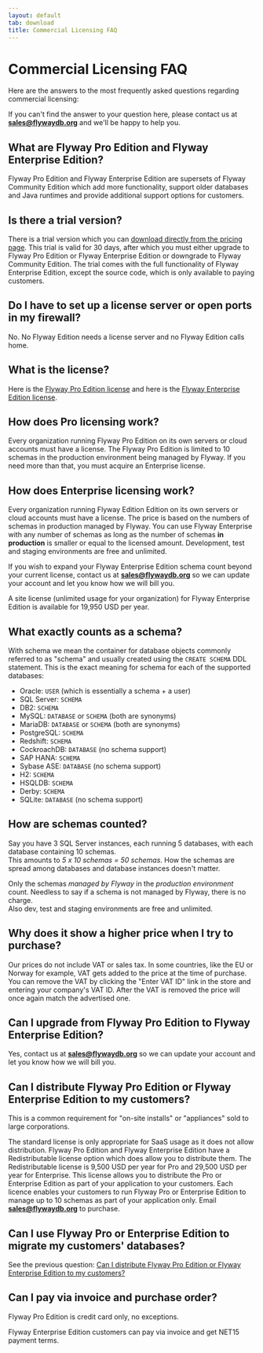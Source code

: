 ```yaml
---
layout: default
tab: download
title: Commercial Licensing FAQ
---
```

# Commercial Licensing FAQ

Here are the answers to the most frequently asked questions regarding commercial licensing:

<div id="toc"></div>

If you can't find the answer to your question here, please contact us at **sales@flywaydb.org** and we'll be happy to help you.

## What are Flyway Pro Edition and Flyway Enterprise Edition?

Flyway Pro Edition and Flyway Enterprise Edition are supersets of Flyway Community Edition which add more functionality, support older databases and Java runtimes
and provide additional support options for customers.

## Is there a trial version?

There is a trial version which you can [download directly from the pricing page](/download).
This trial is valid for 30 days, after which you must
either upgrade to Flyway Pro Edition or Flyway Enterprise Edition or downgrade to Flyway Community Edition. The trial comes
with the full functionality of Flyway Enterprise Edition, except the source code, which is only available to paying customers.

## Do I have to set up a license server or open ports in my firewall?

No. No Flyway Edition needs a license server and no Flyway Edition calls home.

## What is the license?

Here is the [Flyway Pro Edition license](/licenses/flyway-pro) and here is the [Flyway Enterprise Edition license](/licenses/flyway-enterprise).

## How does Pro licensing work?

Every organization running Flyway Pro Edition on its own servers or cloud accounts must have a license. The Flyway Pro
Edition is limited to 10 schemas in the production environment being managed by Flyway. If you need more than that, you
must acquire an Enterprise license.

## How does Enterprise licensing work?

Every organization running Flyway Edition Edition on its own servers or cloud accounts must have a license.
The price is based on the numbers of schemas in production managed by Flyway. You can use Flyway Enterprise with any
number of schemas as long as the number of schemas **in production** is smaller or equal to the licensed amount.
Development, test and staging environments are free and unlimited.

If you wish to expand your Flyway Enterprise Edition schema count beyond your current license, contact us at 
**sales@flywaydb.org** so we can update your account and let you know how we will bill you.

A site license (unlimited usage for your organization) for Flyway Enterprise Edition is available for 19,950 USD per year.

## What exactly counts as a schema?

With schema we mean the container for database objects commonly referred to as "schema" and usually created using the
`CREATE SCHEMA` DDL statement. This is the exact meaning for schema for each of the supported databases:

- Oracle: `USER` (which is essentially a schema + a user)
- SQL Server: `SCHEMA`
- DB2: `SCHEMA`
- MySQL: `DATABASE` or `SCHEMA` (both are synonyms)
- MariaDB: `DATABASE` or `SCHEMA` (both are synonyms)
- PostgreSQL: `SCHEMA`
- Redshift: `SCHEMA`
- CockroachDB: `DATABASE` (no schema support)
- SAP HANA: `SCHEMA`
- Sybase ASE: `DATABASE` (no schema support)
- H2: `SCHEMA`
- HSQLDB: `SCHEMA`
- Derby: `SCHEMA`
- SQLite: `DATABASE` (no schema support)

## How are schemas counted?

Say you have 3 SQL Server instances, each running 5 databases, with each database containing 10 schemas.<br>
This amounts to *5 x 10 schemas = 50 schemas*. How the schemas are spread among databases and database instances
doesn't matter. 

Only the schemas *managed by Flyway* in the *production environment* count.
Needless to say if a schema is not managed by Flyway, there is no charge.<br>
Also dev, test and staging environments are free and unlimited.

## Why does it show a higher price when I try to purchase?

Our prices do not include VAT or sales tax. In some countries, like the EU or Norway for example, VAT gets added to the
price at the time of purchase. You can remove the VAT by clicking the "Enter VAT ID" link in the store and entering your
company's VAT ID. After the VAT is removed the price will once again match the advertised one. 

## Can I upgrade from Flyway Pro Edition to Flyway Enterprise Edition?

Yes, contact us at **sales@flywaydb.org** so we can update your account and let you know how we will bill you.

## Can I distribute Flyway Pro Edition or Flyway Enterprise Edition to my customers?

This is a common requirement for "on-site installs" or "appliances" sold to large corporations.

The standard license is only appropriate for SaaS usage as it does not allow distribution.
Flyway Pro Edition and Flyway Enterprise Edition have a Redistributable license option which does allow you to
distribute them. The Redistributable license is 9,500 USD per year for Pro and 29,500 USD per year for Enterprise.
This license allows you to distribute the Pro or Enterprise Edition as part of your application to your
customers. Each licence enables your customers to run Flyway Pro or Enterprise Edition to manage up to 10 schemas as part of your application only.
Email **sales@flywaydb.org** to purchase.

## Can I use Flyway Pro or Enterprise Edition to migrate my customers' databases?

See the previous question: [Can I distribute Flyway Pro Edition or Flyway Enterprise Edition to my customers?](#can-i-distribute-flyway-pro-edition-or-flyway-enterprise-edition-to-my-customers)

## Can I pay via invoice and purchase order?

Flyway Pro Edition is credit card only, no exceptions.

Flyway Enterprise Edition customers can pay via invoice and get NET15 payment terms.